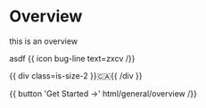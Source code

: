 Overview
========

this is an overview

asdf {{ icon bug-line text=zxcv /}}

{{ div class=is-size-2 }}:canada:{{ /div }}

{{ button 'Get Started &rarr;' html/general/overview /}}
